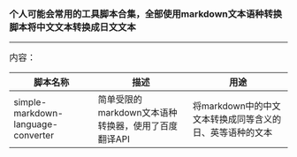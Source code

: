### 个人可能会常用的工具脚本合集，全部使用markdown文本语种转换脚本将中文文本转换成日文文本

---

<font size=3>内容：</font>

| 脚本名称 | 描述 | 用途 |
| ----- | ----- | ----- |
| simple-markdown-language-converter | 简单受限的markdown文本语种转换器，使用了百度翻译API | 将markdown中的中文文本转换成同等含义的日、英等语种的文本 |